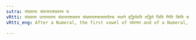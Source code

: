```yaml
---
sutra: संख्यायाः संवत्सरसंख्यस्य च
vRtti: संख्याया उत्तरपदस्य संवत्सरशब्दस्य संख्यायाश्चाचामादेरचः स्थाने वृद्धिर्भवति तद्धिते ञिति णिति किति च परतः ॥
vRtti_eng: After a Numeral, the first vowel of संवत्सर and of a Numeral, gets the _Vriddhi_, before a _Taddhita_ having an indicatory ञ्, ण् or क् ॥

---
```

